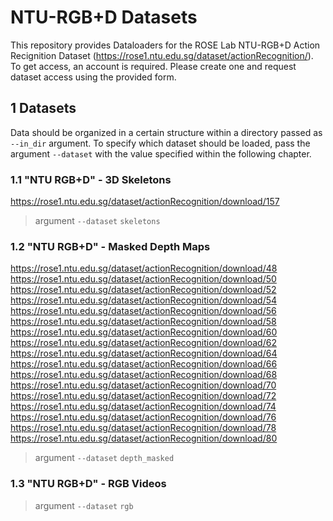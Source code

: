 # NTU-RGB+D Datasets

This repository provides Dataloaders for the ROSE Lab NTU-RGB+D Action Recignition Dataset (https://rose1.ntu.edu.sg/dataset/actionRecognition/). To get access, an account is required. Please create one and request dataset access using the provided form.

## 1 Datasets

Data should be organized in a certain structure within a directory passed as `--in_dir` argument. To specify which dataset should be loaded, pass the argument `--dataset` with the value specified within the following chapter.

### 1.1 "NTU RGB+D" - 3D Skeletons

https://rose1.ntu.edu.sg/dataset/actionRecognition/download/157

> argument `--dataset` `skeletons`

### 1.2 "NTU RGB+D" - Masked Depth Maps

https://rose1.ntu.edu.sg/dataset/actionRecognition/download/48<br>
https://rose1.ntu.edu.sg/dataset/actionRecognition/download/50<br>
https://rose1.ntu.edu.sg/dataset/actionRecognition/download/52<br>
https://rose1.ntu.edu.sg/dataset/actionRecognition/download/54<br>
https://rose1.ntu.edu.sg/dataset/actionRecognition/download/56<br>
https://rose1.ntu.edu.sg/dataset/actionRecognition/download/58<br>
https://rose1.ntu.edu.sg/dataset/actionRecognition/download/60<br>
https://rose1.ntu.edu.sg/dataset/actionRecognition/download/62<br>
https://rose1.ntu.edu.sg/dataset/actionRecognition/download/64<br>
https://rose1.ntu.edu.sg/dataset/actionRecognition/download/66<br>
https://rose1.ntu.edu.sg/dataset/actionRecognition/download/68<br>
https://rose1.ntu.edu.sg/dataset/actionRecognition/download/70<br>
https://rose1.ntu.edu.sg/dataset/actionRecognition/download/72<br>
https://rose1.ntu.edu.sg/dataset/actionRecognition/download/74<br>
https://rose1.ntu.edu.sg/dataset/actionRecognition/download/76<br>
https://rose1.ntu.edu.sg/dataset/actionRecognition/download/78<br>
https://rose1.ntu.edu.sg/dataset/actionRecognition/download/80<br>

> argument `--dataset` `depth_masked`

### 1.3 "NTU RGB+D" - RGB Videos

> argument `--dataset` `rgb`